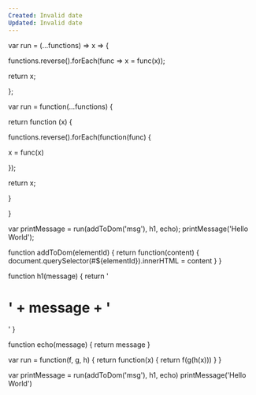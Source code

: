 ```yaml
---
Created: Invalid date
Updated: Invalid date
---
```

var run = (...functions) => x => {

functions.reverse().forEach(func => x = func(x));

return x;

};

var run = function(...functions) {

return function (x) {

functions.reverse().forEach(function(func) {

x = func(x)

});

return x;

}

}

var printMessage = run(addToDom('msg'), h1, echo); printMessage('Hello World');

function addToDom(elementId) { return function(content) { document.querySelector(#${elementId}).innerHTML = content } }

function h1(message) { return '<h1>' + message + '</h1>' }

function echo(message) { return message }

var run = function(f, g, h) { return function(x) { return f(g(h(x))) } }

var printMessage = run(addToDom('msg'), h1, echo) printMessage('Hello World')